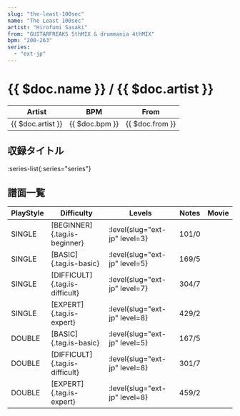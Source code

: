 ```yaml
---
slug: "the-least-100sec"
name: "The Least 100sec"
artist: "Hirofumi Sasaki"
from: "GUITARFREAKS 5thMIX & drummania 4thMIX"
bpm: "200-263"
series:
  - "ext-jp"
---
```


# {{ $doc.name }} / {{ $doc.artist }}

|Artist|BPM|From|
|------|---|----|
|{{ $doc.artist }}|{{ $doc.bpm }}|{{ $doc.from }}|

## 収録タイトル

:series-list{:series="series"}

## 譜面一覧

|PlayStyle|Difficulty|Levels|Notes|Movie|
|---------|----------|------|-----|-----|
|SINGLE|[BEGINNER]{.tag.is-beginner}|:level{slug="ext-jp" level=3}|101/0||
|SINGLE|[BASIC]{.tag.is-basic}|:level{slug="ext-jp" level=5}|169/5||
|SINGLE|[DIFFICULT]{.tag.is-difficult}|:level{slug="ext-jp" level=7}|304/7||
|SINGLE|[EXPERT]{.tag.is-expert}|:level{slug="ext-jp" level=8}|429/2||
|DOUBLE|[BASIC]{.tag.is-basic}|:level{slug="ext-jp" level=5}|167/5||
|DOUBLE|[DIFFICULT]{.tag.is-difficult}|:level{slug="ext-jp" level=8}|301/7||
|DOUBLE|[EXPERT]{.tag.is-expert}|:level{slug="ext-jp" level=8}|459/2||
